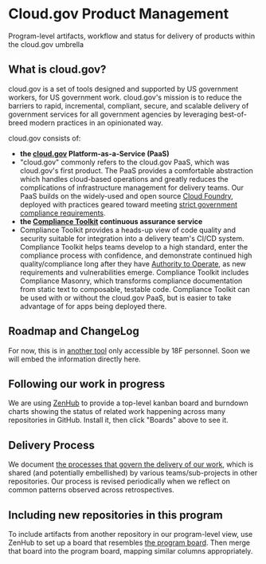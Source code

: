 # Cloud.gov Product Management
Program-level artifacts, workflow and status for delivery of products within the cloud.gov umbrella

## What is cloud.gov?

cloud.gov is a set of tools designed and supported by US government workers, for US government work. cloud.gov's mission is to reduce the barriers to rapid, incremental, compliant, secure, and scalable delivery of government services for all government agencies by leveraging best-of-breed modern practices in an opinionated way.

cloud.gov consists of:

- **the [cloud.gov](https://cloud.gov) Platform-as-a-Service (PaaS)**
 - "cloud.gov" commonly refers to the cloud.gov PaaS, which was cloud.gov's first product. The PaaS provides a comfortable abstraction which handles cloud-based operations and greatly reduces the complications of infrastructure management for delivery teams. Our PaaS builds on the widely-used and open source [Cloud Foundry](https://www.cloudfoundry.org/), deployed with practices geared toward meeting [strict government compliance requirements](https://en.wikipedia.org/wiki/Federal_Information_Security_Management_Act_of_2002).
- **the [Compliance Toolkit](https://github.com/18F/compliance-toolkit) continuous assurance service**
 - Compliance Toolkit provides a heads-up view of code quality and security suitable for integration into a delivery team's CI/CD system. Compliance Toolkit helps teams develop to a high standard, enter the compliance process with confidence, and demonstrate continued high quality/compliance long after they have [Authority to Operate](https://www.fedramp.gov/resources/faqs/what-is-an-authority-to-operate-ato/), as new requirements and vulnerabilities emerge. Compliance Toolkit includes Compliance Masonry, which transforms compliance documentation from static text to composable, testable code. Compliance Toolkit can be used with or without the cloud.gov PaaS, but is easier to take advantage of for apps being deployed there. 

## Roadmap and ChangeLog

For now, this is in [another tool](https://18f.aha.io/products/CGP/bookmarks/project_timelines/new) only accessible by 18F personnel. Soon we will embed the information directly here.

## Following our work in progress

We are using [ZenHub](https://www.zenhub.io) to provide a top-level kanban board and burndown charts showing the status of related work happening across many repositories in GitHub. Install it, then click "Boards" above to see it.

## Delivery Process

We document [the processes that govern the delivery of our work](https://github.com/18F/cg-product/blob/master/DeliveryProcess.md), which is shared (and potentially embellished) by various teams/sub-projects in other repositories. Our process is revised periodically when we reflect on common patterns observed across retrospectives.

## Including new repositories in this program

To include artifacts from another repository in our program-level view, use ZenHub to set up a board that resembles [the program board](https://github.com/18F/cg-product#boards?repos=39210774,55727091). Then merge that board into the program board, mapping similar columns appropriately.
